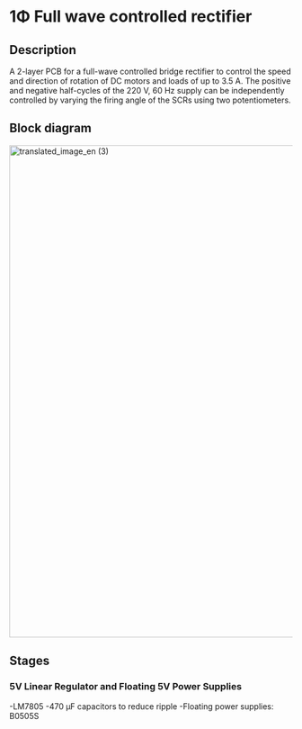 # 1Φ Full wave controlled rectifier
## Description
A 2-layer PCB for a full-wave controlled bridge rectifier to control the speed and direction of rotation of DC motors and loads of up to 3.5 A. The positive and negative half-cycles of the 220 V, 60 Hz supply can be independently controlled by varying the firing angle of the SCRs using two potentiometers.

## Block diagram
<img width="1999" height="875" alt="translated_image_en (3)" src="https://github.com/user-attachments/assets/068af9c5-dcf5-4faf-9c92-e34b611a9e2f" />

## Stages

### 5V Linear Regulator and Floating 5V Power Supplies
-LM7805
-470 µF capacitors to reduce ripple
-Floating power supplies: B0505S

